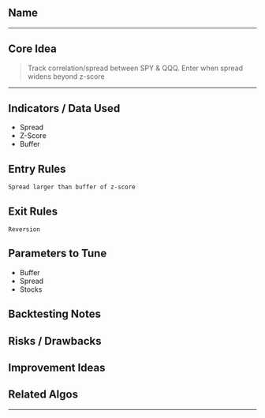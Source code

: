 ##  Name

 --- 
##  Core Idea

> Track correlation/spread between SPY & QQQ. Enter when spread widens beyond z-score

 ---
## Indicators / Data Used

-  Spread 
-  Z-Score
- Buffer
##  Entry Rules

	Spread larger than buffer of z-score
##  Exit Rules

	Reversion

##  Parameters to Tune

- Buffer
- Spread
- Stocks

##  Backtesting Notes

##  Risks / Drawbacks

##  Improvement Ideas

##  Related Algos


---